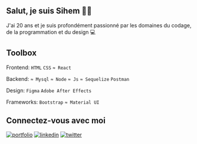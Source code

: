 ## Salut, je suis Sihem 👋🏽

J'ai 20 ans et je suis profondément passionné par les domaines du codage, de la programmation et du design 💻

## Toolbox

Frontend: `HTML` `CSS` `≈ React`

Backend: `≈ Mysql` `≈ Node` `≈ Js` `≈ Sequelize` `Postman`

Design: `Figma` `Adobe After Effects`

Frameworks: `Bootstrap` `≈ Material UI`

## Connectez-vous avec moi 
[![portfolio](https://img.shields.io/badge/my_portfolio-000?style=for-the-badge&logo=ko-fi&logoColor=white)]([https://katherineoelsner.com/](https://sisilass31.github.io/))
[![linkedin](https://img.shields.io/badge/linkedin-0A66C2?style=for-the-badge&logo=linkedin&logoColor=white)]([https://www.linkedin.com/](https://github.com/sisilass31))
[![twitter](https://img.shields.io/badge/twitter-1DA1F2?style=for-the-badge&logo=twitter&logoColor=white)]([https://twitter.com/](https://linkedin.com/in/sihem-lassar))

